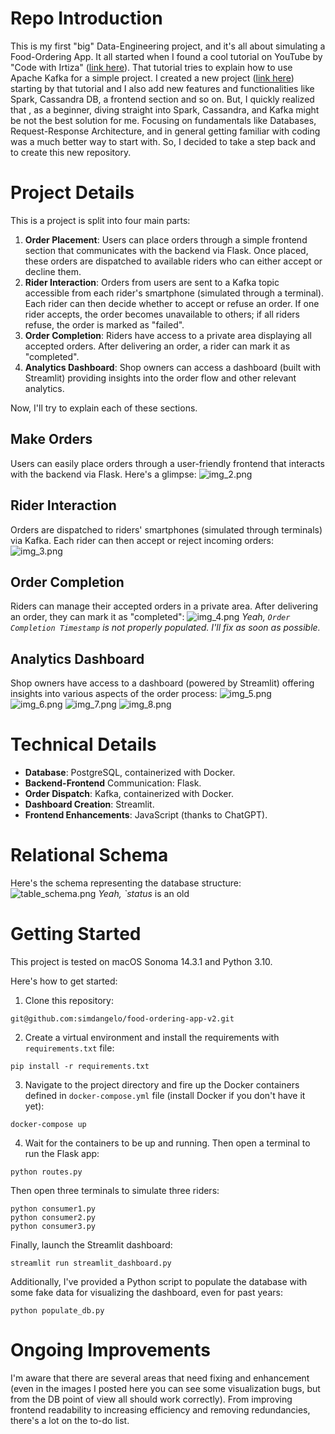 # Repo Introduction

This is my first "big" Data-Engineering project, and it's all about simulating a Food-Ordering App. It all started when I found a cool tutorial on YouTube by "Code with Irtiza" ([link here](https://www.youtube.com/watch?v=qi7uR3ItaOY&ab_channel=CodewithIrtiza)). That tutorial tries to explain how to use Apache Kafka for a simple project. I created a new project ([link here](https://github.com/simdangelo/food-ordering-app-spark-kafka)) starting by that tutorial and I also add new features and functionalities like Spark, Cassandra DB, a frontend section and so on. But, I quickly realized that , as a beginner, diving straight into Spark, Cassandra, and Kafka might be not the best solution for me. Focusing on fundamentals like Databases, Request-Response Architecture, and in general getting familiar with coding was a much better way to start with. So, I decided to take a step back and to create this new repository.

# Project Details
This is a project is split into four main parts:
1. **Order Placement**: Users can place orders through a simple frontend section that communicates with the backend via Flask. Once placed, these orders are dispatched to available riders who can either accept or decline them.
2. **Rider Interaction**: Orders from users are sent to a Kafka topic accessible from each rider's smartphone (simulated through a terminal). Each rider can then decide whether to accept or refuse an order. If one rider accepts, the order becomes unavailable to others; if all riders refuse, the order is marked as "failed".
3. **Order Completion**: Riders have access to a private area displaying all accepted orders. After delivering an order, a rider can mark it as "completed".
4. **Analytics Dashboard**: Shop owners can access a dashboard (built with Streamlit) providing insights into the order flow and other relevant analytics.

Now, I'll try to explain each of these sections.

## Make Orders
Users can easily place orders through a user-friendly frontend that interacts with the backend via Flask. Here's a glimpse:
![img_2.png](images/img_2.png)

## Rider Interaction
Orders are dispatched to riders' smartphones (simulated through terminals) via Kafka. Each rider can then accept or reject incoming orders:
![img_3.png](images/img_3.png)

## Order Completion
Riders can manage their accepted orders in a private area. After delivering an order, they can mark it as "completed":
![img_4.png](images/img_4.png)
*Yeah, `Order Completion Timestamp` is not properly populated. I'll fix as soon as possible.*

## Analytics Dashboard
Shop owners have access to a dashboard (powered by Streamlit) offering insights into various aspects of the order process:
![img_5.png](images/img_5.png)
![img_6.png](images/img_6.png)
![img_7.png](images/img_7.png)
![img_8.png](images/img_8.png)

# Technical Details
* **Database**: PostgreSQL, containerized with Docker.
* **Backend-Frontend** Communication: Flask.
* **Order Dispatch**: Kafka, containerized with Docker.
* **Dashboard Creation**: Streamlit.
* **Frontend Enhancements**: JavaScript (thanks to ChatGPT).

# Relational Schema
Here's the schema representing the database structure:
![table_schema.png](images/table_schema.png)
*Yeah, `status* is an old

# Getting Started
This project is tested on macOS Sonoma 14.3.1 and Python 3.10.

Here's how to get started:
1. Clone this repository:
```
git@github.com:simdangelo/food-ordering-app-v2.git
```
2. Create a virtual environment and install the requirements with `requirements.txt` file:
```
pip install -r requirements.txt
```
3. Navigate to the project directory and fire up the Docker containers defined in `docker-compose.yml` file (install Docker if you don't have it yet):
```
docker-compose up
```
4. Wait for the containers to be up and running. Then open a terminal to run the Flask app:
```
python routes.py
```
Then open three terminals to simulate three riders:
```
python consumer1.py
python consumer2.py
python consumer3.py
```
Finally, launch the Streamlit dashboard:
```
streamlit run streamlit_dashboard.py
```
Additionally, I've provided a Python script to populate the database with some fake data for visualizing the dashboard, even for past years:
```
python populate_db.py
```

# Ongoing Improvements
I'm aware that there are several areas that need fixing and enhancement (even in the images I posted here you can see some visualization bugs, but from the DB point of view all should work correctly). From improving frontend readability to increasing efficiency and removing redundancies, there's a lot on the to-do list.